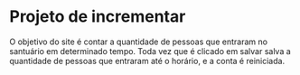 # Projeto de incrementar

O objetivo do site é contar a quantidade de pessoas que entraram no santuário em determinado tempo. Toda vez que é clicado em salvar salva a quantidade de pessoas que entraram até o horário, e a conta é reiniciada.
